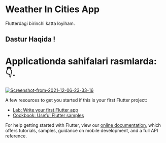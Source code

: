 # Weather In Cities App

Flutterdagi birinchi katta loyiham.

## Dastur Haqida ! 
# Applicationda sahifalari rasmlarda: 👇.
<a href="https://ibb.co/7zz8fDL"><img src="https://i.ibb.co/7zz8fDL/Screenshot-from-2021-12-06-23-33-16.png" alt="Screenshot-from-2021-12-06-23-33-16" border="0"></a>





A few resources to get you started if this is your first Flutter project:

- [Lab: Write your first Flutter app](https://flutter.dev/docs/get-started/codelab)
- [Cookbook: Useful Flutter samples](https://flutter.dev/docs/cookbook)

For help getting started with Flutter, view our
[online documentation](https://flutter.dev/docs), which offers tutorials,
samples, guidance on mobile development, and a full API reference.



